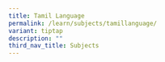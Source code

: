 ```yaml
---
title: Tamil Language
permalink: /learn/subjects/tamillanguage/
variant: tiptap
description: ""
third_nav_title: Subjects
---
```

